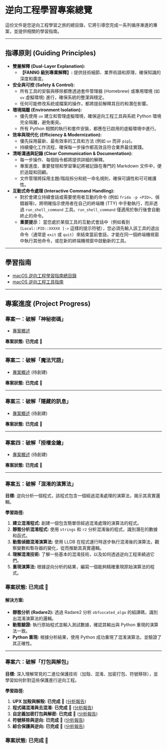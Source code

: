 # 逆向工程學習專案總覽

這份文件是您逆向工程學習之旅的總目錄，它將引導您完成一系列循序漸進的專案，並提供相關的學習指南。

---

## 指導原則 (Guiding Principles)

*   **雙層解釋 (Dual-Layer Explanation):**
    *   **【FANNG 級別專業解釋】:** 提供技術細節、業界術語和原理，確保知識的深度和廣度。
*   **安全與可控 (Safety & Control):**
    *   所有工具的安裝與移除都應透過套件管理器 (Homebrew) 或專用環境 (如 `uv` 虛擬環境) 進行，確保系統的整潔與穩定。
    *   任何可能修改系統或檔案的操作，都將提前解釋其目的和潛在影響。
*   **環境隔離 (Environment Isolation):**
    *   優先使用 `uv` 建立和管理虛擬環境，確保逆向工程工具與系統 Python 環境完全隔離，避免衝突。
    *   所有 Python 相關的執行和套件安裝，都應在已啟用的虛擬環境中進行。
*   **效率與現代化 (Efficiency & Modernization):**
    *   優先採用最新、最有效率的工具和方法 (例如 `uv` 而非 `pip`)。
    *   持續優化工作流程，確保每一步操作都高效且符合業界最佳實踐。
*   **清晰溝通與記錄 (Clear Communication & Documentation):**
    *   每一步操作、每個指令都將提供詳細的解釋。
    *   專案進度、重要發現和學習筆記將被記錄在專門的 Markdown 文件中，便於追蹤和回顧。
    *   文件管理將採用主題/階段拆分和統一命名規則，確保可讀性和可可維護性。
*   **互動式命令處理 (Interactive Command Handling):**
    *   對於會建立持續會話或需要使用者互動的命令 (例如 `frida -p <PID>`、偵錯器等)，將明確指示使用者在自己的終端機 (TTY) 中手動執行，而非透過 `run_shell_command` 工具。`run_shell_command` 僅適用於執行後會自動終止的命令。
    *   **重要提示：** 當您處於某個工具的互動式會話中（例如看到 `[Local::PID::XXXXX ]->` 這樣的提示符號），您必須先輸入該工具的退出命令（通常是 `exit` 或 `quit`）來結束當前會話，才能在同一個終端機視窗中執行其他命令，或在新的終端機視窗中啟動新的工具。

---

## 學習指南

*   [macOS 逆向工程學習指南總目錄](guides/re_guide/README.md)
*   [macOS 逆向工程工具指南](guides/re_guide/RE_TOOLS_GUIDE.md)

---

## 專案進度 (Project Progress)

### **專案一：破解「神秘密碼」**

*   [專案概述](projects/01_secret_password/01_project_overview.md)

**專案狀態:** **已完成** 🎉

---

### **專案二：破解「魔法咒語」**

*   [專案概述](projects/02_magic_spell/README.md) (待創建)

**專案狀態:** **已完成** 🎉

---

### **專案三：破解「隱藏的訊息」**

*   [專案概述](projects/03_hidden_message/README.md) (待創建)

**專案狀態:** **已完成** 🎉

---

### **專案四：破解「授權金鑰」**

*   [專案概述](projects/04_license_key/README.md) (待創建)

**專案狀態:** **已完成** 🎉

---

### **專案五：破解「混淆的演算法」**

**目標:** 逆向分析一個程式，該程式包含一個經過混淆處理的演算法，揭示其真實邏輯。

**學習路徑:**
1.  **建立混淆程式:** 創建一個包含簡單但經過混淆處理的演算法的程式。
2.  **靜態分析混淆程式:** 使用 `strings` 和 `r2` 分析混淆後的程式，識別潛在的數據和函式。
3.  **動態偵錯混淆演算法:** 使用 LLDB 在程式運行時逐步執行混淆後的演算法，觀察變數和暫存器的變化，從而推斷其真實邏輯。
4.  **理解混淆技術:** 了解一些基本的混淆技術，以及如何透過逆向工程來繞過它們。
5.  **重現演算法:** 根據逆向分析的結果，編寫一個能夠精確重現原始演算法的程式。

### **專案狀態:** **已完成** 🎉

#### **解決方案:**

*   **靜態分析 (Radare2):** 透過 Radare2 分析 `obfuscated_algo` 的組譯碼，識別出混淆演算法的邏輯。
*   **動態驗證:** 執行原始程式並輸入測試數據，確認其輸出與 Python 重現的演算法一致。
*   **Python 重現:** 根據分析結果，使用 Python 成功重現了混淆演算法，並驗證了其正確性。

---

### **專案六：破解「打包與解包」**

**目標:** 深入理解常見的二進位保護技術（加殼、混淆、加密打包、符號移除），並學習如何針對這些保護進行逆向工程。

**學習路徑:**
1.  **UPX 加殼與解殼:** **已完成** 🎉 ([分析報告](projects/06_packing_unpacking/01_upx_packing/01_upx_packing_analysis.md))
2.  **程式碼混淆與去混淆:** **已完成** 🎉 ([分析報告](projects/06_packing_unpacking/02_code_obfuscation/02_code_obfuscation_analysis.md))
3.  **自定義加密打包與解密:** **已完成** 🎉 ([分析報告](projects/06_packing_unpacking/03_custom_encryption_packing/03_custom_encryption_packing_analysis.md))
4.  **符號移除與逆向:** **已完成** 🎉 ([分析報告](projects/06_packing_unpacking/04_symbol_stripping/04_symbol_stripping_analysis.md))
5.  **綜合保護與逆向:** **已完成** 🎉 ([分析報告](projects/06_packing_unpacking/05_combined_protections/05_combined_protections_analysis.md))

### **專案狀態:** **已完成** 🎉
